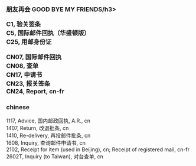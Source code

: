 ﻿<h3>朋友再会 GOOD BYE MY FRIENDS/h3>
<p>
C1, 验关签条</br>
C5, 国际邮件回执（华盛顿版）</br>
C25, 用邮身份证
</p>

<p>
CN07, 国际邮件回执</br>
CN08, 查单</br>
CN17, 申请书</br>
CN23, 报关签条</br>
CN24, Report, cn-fr
</p>

<h3>chinese</h3>
<p>
1117, Advice, 国内邮政回执, A.R., cn</br>
1407, Return, 改退批条, cn</br>
1410, Re-delivery, 再投邮件批条, cn</br>
1608, Inquiry, 查询邮件申请书, cn</br>
2102, Receipt for item (used in Beijing), cn; Receipt of registered mail, cn-fr</br>
2602T, Inquiry (to Taiwan), 对台查单, cn</br>
</p>
